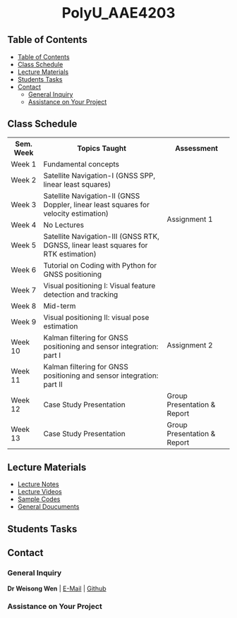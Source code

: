 <font  size=6><b><center>PolyU_AAE4203</center></b></font>


## Table of Contents
- [Table of Contents](#table-of-contents)
- [Class Schedule](#class-schedule)
- [Lecture Materials](#lecture-materials)
- [Students Tasks](#students-tasks)
- [Contact](#contact)
  - [General Inquiry](#general-inquiry)
  - [Assistance on Your Project](#assistance-on-your-project)

## Class Schedule
<table style="margin: auto;">
  <tr>
    <th align="center;">Sem. Week</th>
    <th align="center;">Topics Taught</th>
    <th align="center;">Assessment</th>
  </tr>
  <tr>
    <td align="center;">Week 1</td>
    <td align="center;">Fundamental concepts</td>
    <td rowspan="6" align="center;">Assignment 1</td>
  </tr>
  <tr>
    <td align="center;">Week 2</td>
    <td align="center;">Satellite Navigation-I (GNSS SPP, linear least squares)</td>
  </tr>
  <tr>
    <td align="center;">Week 3</td>
    <td align="center;">Satellite Navigation-II (GNSS Doppler, linear least squares for velocity estimation)</td>

  </tr>
  <tr>
    <td align="center;">Week 4</td>
    <td align="center;">No Lectures</td>
  </tr>
  <tr>
    <td align="center;">Week 5</td>
    <td align="center;">Satellite Navigation-III (GNSS RTK, DGNSS, linear least squares for RTK estimation)</td>
  </tr>
  <tr>
    <td align="center;">Week 6</td>
    <td align="center;">Tutorial on Coding with Python for GNSS positioning</td>
  </tr>
  <tr>
    <td align="center;">Week 7</td>
    <td align="center;">Visual positioning I: Visual feature detection and tracking</td>
    <td></td>
  </tr>
  <tr>
    <td align="center;">Week 8</td>
    <td align="center;">Mid-term</td>
    <td rowspan="4" align="center;">Assignment 2</td>
  </tr>
  <tr>
    <td align="center;">Week 9</td>
    <td align="center;">Visual positioning II: visual pose estimation</td>
  </tr>
  <tr>
    <td align="center;">Week 10</td>
    <td align="center;">Kalman filtering for GNSS positioning and sensor integration: part I</td>
  </tr>
  <tr>
    <td align="center;">Week 11</td>
    <td align="center;">Kalman filtering for GNSS positioning and sensor integration: part II</td>
  </tr>
  <tr>
    <td align="center;">Week 12</td>
    <td align="center;">Case Study Presentation</td>
    <td rowspan="1" align="center;">Group Presentation & Report</td>
  </tr>
  <tr>
    <td align="center;">Week 13</td>
    <td align="center;">Case Study Presentation</td>
    <td rowspan="1" align="center;">Group Presentation & Report</td>
  </tr>
</table>

## Lecture Materials
- [Lecture Notes](PolyU_AAE4203/Lecture_Notes)
- [Lecture Videos](PolyU_AAE4203/Lecture_Videos)
- [Sample Codes](PolyU_AAE4203/Sample_Codes)
- [General Doucuments](PolyU_AAE4203/General_Doucuments)
  
## Students Tasks

## Contact
### General Inquiry
**Dr Weisong Wen** | [E-Mail](welson.wen@polyu.edu.hk) | [Github](https://github.com/weisongwen)

### Assistance on Your Project
